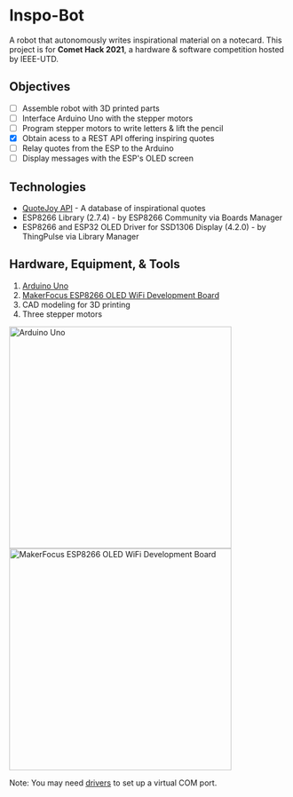 # Inspo-Bot
A robot that autonomously writes inspirational material on a notecard. This project is for **Comet Hack 2021**, a hardware & software competition hosted by IEEE-UTD.
###

## Objectives
- [ ] Assemble robot with 3D printed parts
- [ ] Interface Arduino Uno with the stepper motors
- [ ] Program stepper motors to write letters & lift the pencil
- [x] Obtain acess to a REST API offering inspiring quotes
- [ ] Relay quotes from the ESP to the Arduino
- [ ] Display messages with the ESP's OLED screen

## Technologies
* [QuoteJoy API](https://rapidapi.com/lattice-data-lattice-data-default/api/quotejoy) - A database of inspirational quotes
* ESP8266 Library (2.7.4) - by ESP8266 Community via Boards Manager
* ESP8266 and ESP32 OLED Driver for SSD1306 Display (4.2.0) - by ThingPulse via Library Manager

## Hardware, Equipment, & Tools
1. [Arduino Uno](https://store.arduino.cc/usa/arduino-uno-rev3)
2. [MakerFocus ESP8266 OLED WiFi Development Board](https://www.amazon.com/MakerFocus-ESP8266-Development-Display-Support/dp/B076JDVRLP/ref=sr_1_15?dchild=1&keywords=ESP8266&qid=1618627783&sr=8-15#customerReviews)
3. CAD modeling for 3D printing
4. Three stepper motors

<img src="https://store-cdn.arduino.cc/usa/catalog/product/cache/1/image/520x330/604a3538c15e081937dbfbd20aa60aad/a/0/a000066_featured_1_2.jpg" alt="Arduino Uno" width="400">

<img src="https://images-na.ssl-images-amazon.com/images/I/61PGIz41iaL._AC_SL1200_.jpg" alt="MakerFocus ESP8266 OLED WiFi Development Board" width="400">


Note: You may need [drivers](https://www.silabs.com/developers/usb-to-uart-bridge-vcp-drivers) to set up a virtual COM port.
